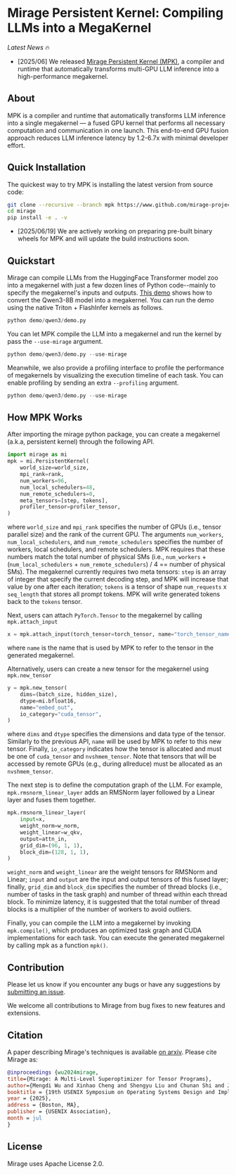 # Mirage Persistent Kernel: Compiling LLMs into a MegaKernel

*Latest News* 🔥
* [2025/06] We released [Mirage Persistent Kernel (MPK)](https://github.com/mirage-project/mirage/tree/mpk), a compiler and runtime that automatically transforms multi-GPU LLM inference into a high-performance megakernel.

## About

MPK is a compiler and runtime that automatically transforms LLM inference into a single megakernel — a fused GPU kernel that performs all necessary computation and communication in one launch. This end-to-end GPU fusion approach reduces LLM inference latency by 1.2-6.7x with minimal developer effort.

## Quick Installation

The quickest way to try MPK is installing the latest version from source code:
```bash
git clone --recursive --branch mpk https://www.github.com/mirage-project/mirage
cd mirage
pip install -e . -v
```

* [2025/06/19] We are actively working on preparing pre-built binary wheels for MPK and will update the build instructions soon.

## Quickstart
Mirage can compile LLMs from the HuggingFace Transformer model zoo into a megakernel with just a few dozen lines of Python code--mainly to specify the megakernel's inputs and outputs. [This demo](https://github.com/mirage-project/mirage/blob/mpk/demo/qwen3/demo.py) shows how to convert the Qwen3-8B model into a megakernel. You can run the demo using the native Triton + FlashInfer kernels as follows.
```python
python demo/qwen3/demo.py
```

You can let MPK compile the LLM into a megakernel and run the kernel by pass the `--use-mirage` argument.
```python
python demo/qwen3/demo.py --use-mirage
```

Meanwhile, we also provide a profiling interface to profile the performance of megakernels by visualizing the execution timeline of each task. You can enable profiling by sending an extra `--profiling` argument.
```python
python demo/qwen3/demo.py --use-mirage
```

## How MPK Works
After importing the mirage python package, you can create a megakernel (a.k.a, persistent kernel) through the following API.
```python
import mirage as mi
mpk = mi.PersistentKernel(
    world_size=world_size,
    mpi_rank=rank,
    num_workers=96,
    num_local_schedulers=48,
    num_remote_schedulers=0,
    meta_tensors=[step, tokens],
    profiler_tensor=profiler_tensor,
)
```
where `world_size` and `mpi_rank` specifies the number of GPUs (i.e., tensor parallel size) and the rank of the current GPU. The arguments `num_workers`, `num_local_schedulers`, and `num_remote_schedulers` specifies the number of workers, local schedulers, and remote schedulers. MPK requires that these numbers match the total number of physical SMs (i.e., `num_workers` + (`num_local_schedulers` + `num_remote_schedulers`) / 4 == number of physical SMs). The megakernel currently requires two meta tensors: `step` is an array of integer that specify the current decoding step, and MPK will increase that value by one after each iteration; `tokens` is a tensor of shape `num_requests` x `seq_length` that stores all prompt tokens. MPK will write generated tokens back to the `tokens` tensor.

Next, users can attach `PyTorch.Tensor` to the megakernel by calling `mpk.attach_input`
```python
x = mpk.attach_input(torch_tensor=torch_tensor, name="torch_tensor_name")
```
where `name` is the name that is used by MPK to refer to the tensor in the generated megakernel.

Alternatively, users can create a new tensor for the megakernel using `mpk.new_tensor`
```python
y = mpk.new_tensor(
    dims=(batch_size, hidden_size),
    dtype=mi.bfloat16,
    name="embed_out",
    io_category="cuda_tensor",
)
```
where `dims` and `dtype` specifies the dimensions and data type of the tensor. Similarly to the previous API, `name` will be used by MPK to refer to this new tensor. Finally, `io_category` indicates how the tensor is allocated and must be one of `cuda_tensor` and `nvshmem_tensor`. Note that tensors that will be accessed by remote GPUs (e.g., during allreduce) must be allocated as an `nvshmem_tensor`.

The next step is to define the computation graph of the LLM. For example, `mpk.rmsnorm_linear_layer` adds an RMSNorm layer followed by a Linear layer and fuses them together.
```python
mpk.rmsnorm_linear_layer(
    input=x,
    weight_norm=w_norm,
    weight_linear=w_qkv,
    output=attn_in,
    grid_dim=(96, 1, 1),
    block_dim=(128, 1, 1),
)
```
`weight_norm` and `weight_linear` are the weight tensors for RMSNorm and Linear; `input` and `output` are the input and output tensors of this fused layer; finally, `grid_dim` and `block_dim` specifies the number of thread blocks (i.e., number of tasks in the task graph) and number of thread within each thread block. To minimize latency, it is suggested that the total number of thread blocks is a multiplier of the number of workers to avoid outliers.

Finally, you can compile the LLM into a megakernel by invoking `mpk.compile()`, which produces an optimized task graph and CUDA implementations for each task. You can execute the generated megakernel by calling mpk as a function `mpk()`.

## Contribution
Please let us know if you encounter any bugs or have any suggestions by [submitting an issue](https://github.com/mirage-project/mirage/issues).

We welcome all contributions to Mirage from bug fixes to new features and extensions.

## Citation
A paper describing Mirage's techniques is available [on arxiv](https://arxiv.org/abs/2405.05751). Please cite Mirage as:

``` bibtex
@inproceedings {wu2024mirage,
title={Mirage: A Multi-Level Superoptimizer for Tensor Programs}, 
author={Mengdi Wu and Xinhao Cheng and Shengyu Liu and Chunan Shi and Jianan Ji and Kit Ao and Praveen Velliengiri and Xupeng Miao and Oded Padon and Zhihao Jia},
booktitle = {19th USENIX Symposium on Operating Systems Design and Implementation (OSDI 25)},
year = {2025},
address = {Boston, MA},
publisher = {USENIX Association},
month = jul
}
```

## License
Mirage uses Apache License 2.0.
